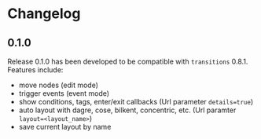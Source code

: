 # Changelog

## 0.1.0

Release 0.1.0 has been developed to be compatible with `transitions` 0.8.1.
Features include:
  * move nodes (edit mode)
  * trigger events (event mode)
  * show conditions, tags, enter/exit callbacks (Url parameter `details=true`)
  * auto layout with dagre, cose, bilkent, concentric, etc. (Url paramter `layout=<layout_name>`)
  * save current layout by name
